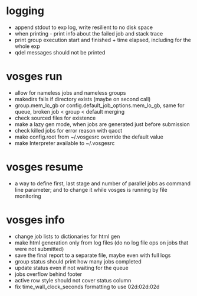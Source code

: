 # logging
- append stdout to exp log, write resilient to no disk space
- when printing - print info about the failed job and stack trace
- print group execution start and finished + time elapsed, including for the whole exp
- qdel messages should not be printed

# vosges run
- allow for nameless jobs and nameless groups
- makedirs fails if directory exists (maybe on second call)
- group.mem_lo_gb or config.default_job_options.mem_lo_gb, same for queue, broken job < group < default merging
- check sourced files for existence
- make a lazy gen mode, when jobs are generated just before submission
- check killed jobs for error reason with qacct
- make config.root from ~/.vosgesrc override the default value
- make Interpreter available to ~/.vosgesrc

# vosges resume
- a way to define first, last stage and number of parallel jobs as command line parameter; and to change it while vosges is running by file monitoring

# vosges info
- change job lists to dictionaries for html gen
- make html generation only from log files (do no log file ops on jobs that were not submitted)
- save the final report to a separate file, maybe even with full logs
- group status should print how many jobs completed
- update status even if not waiting for the queue
- jobs overflow behind footer
- active row style should not cover status column
- fix time_wall_clock_seconds formatting to use 02d:02d:02d

